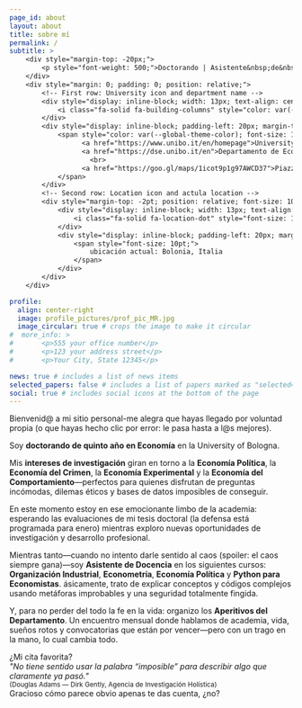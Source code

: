 ```yaml
---
page_id: about
layout: about
title: sobre mí
permalink: /
subtitle: >
    <div style="margin-top: -20px;">
        <p style="font-weight: 500;">Doctorando | Asistente&nbsp;de&nbsp;Docencia</p>
    </div>
    <div style="margin: 0; padding: 0; position: relative;">
        <!-- First row: University icon and department name -->
        <div style="display: inline-block; width: 13px; text-align: center; position: absolute; top: 0; margin-top: -10pt; line-height: 14pt;">
            <i class="fa-solid fa-building-columns" style="color: var(--global-theme-color); font-size: 10pt;"></i>
        </div>
        <div style="display: inline-block; padding-left: 20px; margin-top: -10pt; line-height: 14pt;">
            <span style="color: var(--global-theme-color); font-size: 10pt; white-space: nowrap;">
                  <a href="https://www.unibo.it/en/homepage">University of Bologna,</a>
                  <a href="https://dse.unibo.it/en">Departamento de Economía</a>
                    <br>
                  <a href="https://goo.gl/maps/1icot9p1g97AWCD37">Piazza Scaravilli 2, 40126, Bolonia, Italia</a>
            </span>
        </div>
        <!-- Second row: Location icon and actula location -->
        <div style="margin-top: -2pt; position: relative; font-size: 10pt; margin-bottom: 15px; line-height: 14pt;">
            <div style="display: inline-block; width: 13px; text-align: center; position: absolute; top: 0; line-height: 14pt;">
                <i class="fa-solid fa-location-dot" style="font-size: 10pt;"></i>
            </div>
            <div style="display: inline-block; padding-left: 20px; margin-top: -12pt; line-height: 14pt;">
                <span style="font-size: 10pt;">
                    ubicación actual: Bolonia, Italia
                </span>
            </div>
        </div>
    </div>

profile:
  align: center-right
  image: profile_pictures/prof_pic_MR.jpg
  image_circular: true # crops the image to make it circular
#  more_info: >
#       <p>555 your office number</p>
#       <p>123 your address street</p>
#       <p>Your City, State 12345</p>

news: true # includes a list of news items
selected_papers: false # includes a list of papers marked as "selected={true}"
social: true # includes social icons at the bottom of the page
---
```


Bienvenid@ a mi sitio personal-me alegra que hayas llegado por voluntad propia (o que hayas hecho clic por error: le pasa hasta a l@s mejores).

Soy <b style="color: $white-color;">doctorando de quinto año en Economía</b> en la University of Bologna.

Mis <b style="color: $white-color;">intereses de investigación</b> giran en torno a la <b style="color: $white-color;">Economía Política</b>, la <b style="color: $white-color;">Economía del Crimen</b>, la <b style="color: $white-color;">Economía Experimental</b> y la <b style="color: $white-color;">Economía del Comportamiento</b>—perfectos para quienes disfrutan de preguntas incómodas, dilemas éticos y bases de datos imposibles de conseguir.

En este momento estoy en ese emocionante limbo de la academia: esperando las evaluaciones de mi tesis doctoral (la defensa está programada para enero) mientras exploro nuevas oportunidades de investigación y desarrollo profesional.

Mientras tanto—cuando no intento darle sentido al caos (spoiler: el caos siempre gana)—soy <b style="color: $white-color;">Asistente de Docencia</b> en los siguientes cursos: <b style="color: $white-color;">Organización Industrial</b>, <b style="color: $white-color;">Econometría</b>, <b style="color: $white-color;">Economía Política</b> y <b style="color: $white-color;">Python para Economistas</b>. ásicamente, trato de explicar conceptos y códigos complejos usando metáforas improbables y una seguridad totalmente fingida.

Y, para no perder del todo la fe en la vida: organizo los <b style="color: $white-color;">Aperitivos del Departamento</b>. Un encuentro mensual donde hablamos de academia, vida, sueños rotos y convocatorias que están por vencer—pero con un trago en la mano, lo cual cambia todo.

¿Mi cita favorita?<br>
<i>"No tiene sentido usar la palabra “imposible” para describir algo que claramente ya pasó."</i><br>
<span style="font-size: smaller; white-space: nowrap; margin-top: -10px;">(Douglas Adams — Dirk Gently, Agencia de Investigación Holística)</span><br>
Gracioso cómo parece obvio apenas te das cuenta, ¿no?

